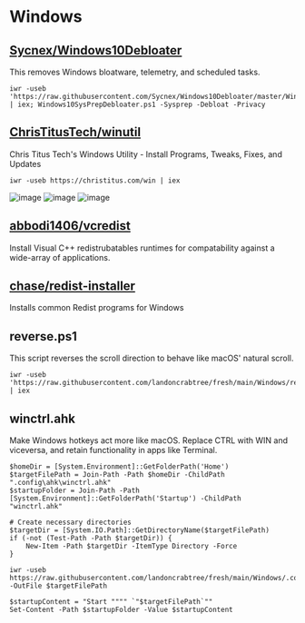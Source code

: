 # Windows

## [Sycnex/Windows10Debloater](https://github.com/Sycnex/Windows10Debloater)
This removes Windows bloatware, telemetry, and scheduled tasks.
```pwsh
iwr -useb 'https://raw.githubusercontent.com/Sycnex/Windows10Debloater/master/Windows10SysPrepDebloater.ps1' | iex; Windows10SysPrepDebloater.ps1 -Sysprep -Debloat -Privacy
```

## [ChrisTitusTech/winutil](https://github.com/ChrisTitusTech/winutil)
Chris Titus Tech's Windows Utility - Install Programs, Tweaks, Fixes, and Updates 
```pwsh
iwr -useb https://christitus.com/win | iex
```
![image](https://github.com/landoncrabtree/fresh/assets/34496757/c40adcfc-d7da-4714-9f69-ca0de41b1c5b)
![image](https://github.com/landoncrabtree/fresh/assets/34496757/ceb9447f-9c71-451a-9e7e-25b579ca8a09)
![image](https://github.com/landoncrabtree/fresh/assets/34496757/b7b3fa81-ca73-4eb8-ad81-2fd8df7d654f)

## [abbodi1406/vcredist](https://github.com/abbodi1406/vcredist)
Install Visual C++ redistrubatables runtimes for compatability against a wide-array of applications.

## [chase/redist-installer](https://git.chse.dev/chase/redist-installer)
Installs common Redist programs for Windows

## reverse.ps1
This script reverses the scroll direction to behave like macOS' natural scroll.
```pwsh
iwr -useb 'https://raw.githubusercontent.com/landoncrabtree/fresh/main/Windows/reverse.ps1' | iex
```

## winctrl.ahk
Make Windows hotkeys act more like macOS. Replace CTRL with WIN and viceversa, and retain functionality in apps like Terminal.
```pwsh
$homeDir = [System.Environment]::GetFolderPath('Home')
$targetFilePath = Join-Path -Path $homeDir -ChildPath ".config\ahk\winctrl.ahk"
$startupFolder = Join-Path -Path [System.Environment]::GetFolderPath('Startup') -ChildPath "winctrl.ahk"

# Create necessary directories
$targetDir = [System.IO.Path]::GetDirectoryName($targetFilePath)
if (-not (Test-Path -Path $targetDir)) {
    New-Item -Path $targetDir -ItemType Directory -Force
}

iwr -useb https://raw.githubusercontent.com/landoncrabtree/fresh/main/Windows/.config/ahk/winctrl.ahk -OutFile $targetFilePath

$startupContent = "Start """" `"$targetFilePath`""
Set-Content -Path $startupFolder -Value $startupContent
```

